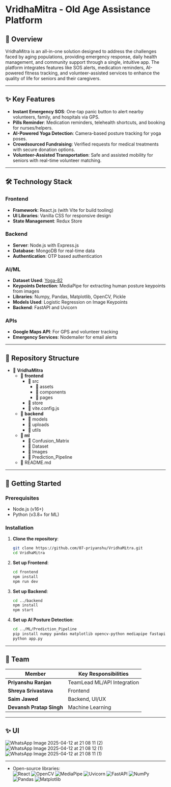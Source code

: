 # VridhaMitra - Old Age Assistance Platform

## 📌 Overview
VridhaMitra is an all-in-one solution designed to address the challenges faced by aging populations, providing emergency response, daily health management, and community support through a single, intuitive app. The platform integrates features like SOS alerts, medication reminders, AI-powered fitness tracking, and volunteer-assisted services to enhance the quality of life for seniors and their caregivers.

---

## ✨ Key Features
- **Instant Emergency SOS**: One-tap panic button to alert nearby volunteers, family, and hospitals via GPS.
- **Pills Reminder**: Medication reminders, telehealth shortcuts, and booking for nurses/helpers.
- **AI-Powered Yoga Detection**: Camera-based posture tracking for yoga poses.
- **Crowdsourced Fundraising**: Verified requests for medical treatments with secure donation options.
- **Volunteer-Assisted Transportation**: Safe and assisted mobility for seniors with real-time volunteer matching.

---

## 🛠️ Technology Stack
### Frontend
- **Framework**: React.js (with Vite for build tooling)
- **UI Libraries**: Vanilla CSS for responsive design
- **State Management**: Redux Store

### Backend
- **Server**: Node.js with Express.js
- **Database**: MongoDB for real-time data
- **Authentication**: OTP based authentication

### AI/ML
- **Dataset Used**: [Yoga-82](https://www.kaggle.com/datasets/akashrayhan/yoga-82)
- **Keypoints Detection**: MediaPipe for extracting human posture keypoints from images
- **Libraries**: Numpy, Pandas, Matplotlib, OpenCV, Pickle
- **Models Used**: Logistic Regression on Image Keypoints
- **Backend**: FastAPI and Uvicorn

### APIs
- **Google Maps API**: For GPS and volunteer tracking
- **Emergency Services**: Nodemailer for email alerts

---

## 📂 Repository Structure
- 📂 **VridhaMitra**
  - 📂 **frontend**
    - 📂 src
      - 📂 assets
      - 📂 components
      - 📂 pages
    - 📂 store
    - 📜 vite.config.js
  - 📂 **backend**
    - 📂 models
    - 📂 uploads
    - 📂 utils
  - **📂 ml**
    - 📂 Confusion_Matrix
    - 📂 Dataset
    - 📂 Images
    - 📂 Prediction_Pipeline
  - 📜 README.md
---

## 🚀 Getting Started
### Prerequisites
- Node.js (v16+)
- Python (v3.8+ for ML)

### Installation
1. **Clone the repository**:
   ```bash
   git clone https://github.com/07-priyanshu/VridhaMitra.git
   cd VridhaMitra

2. **Set up Frontend**:
   ```bash
   cd frontend
   npm install
   npm run dev

3. **Set up Backend**:
   ```bash
   cd ../backend
   npm install
   npm start

3. **Set up AI Posture Detection**:
   ```bash
   cd ../ML/Prediction_Pipeline
   pip install numpy pandas matplotlib opencv-python mediapipe fastapi uvicorn python-multipart
   python app.py
---

## 🌟 Team

|     Member              |     Key Responsibilities      |
|-------------------------|-------------------------------|
| **Priyanshu Ranjan**    | TeamLead ML/API Integration   |
| **Shreya Srivastava**   | Frontend                      |
| **Saim Jawed**          | Backend, UI/UX                |
| **Devansh Pratap Singh**| Machine Learning              |
---

## ✨ UI
![WhatsApp Image 2025-04-12 at 21 08 11 (2)](https://github.com/user-attachments/assets/a228a1cd-ec67-4bbc-bdc0-830ed909e029)
![WhatsApp Image 2025-04-12 at 21 08 12 (1)](https://github.com/user-attachments/assets/f7d2555e-a64a-4612-977d-663b53843e05)
![WhatsApp Image 2025-04-12 at 21 08 11 (1)](https://github.com/user-attachments/assets/52656746-3d5e-49a3-afbc-b4264fa976a3)

---
- Open-source libraries:  
  ![React](https://img.shields.io/badge/-React-61DAFB?logo=react&logoColor=white)
  ![OpenCV](https://img.shields.io/badge/-OpenCV-5C3EE8?logo=opencv&logoColor=white)
  ![MediaPipe](https://img.shields.io/badge/-MediaPipe-FF7F50?logo=mediapipe&logoColor=white)
  ![Uvicorn](https://img.shields.io/badge/-Uvicorn-499848?logo=uvicorn&logoColor=white)
  ![FastAPI](https://img.shields.io/badge/-FastAPI-009688?logo=fastapi&logoColor=white)
  ![NumPy](https://img.shields.io/badge/-NumPy-013243?logo=numpy&logoColor=white)
  ![Pandas](https://img.shields.io/badge/-Pandas-150458?logo=pandas&logoColor=white)
  ![Matplotlib](https://img.shields.io/badge/-Matplotlib-11557C?logo=matplotlib&logoColor=white)
